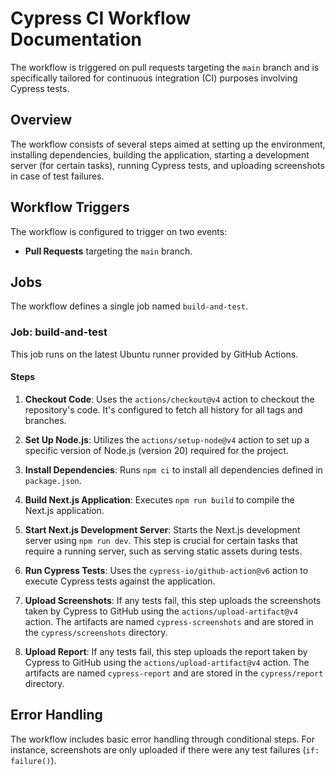 # Cypress CI Workflow Documentation

The workflow is triggered on pull requests targeting the `main` branch and is specifically tailored for continuous integration (CI) purposes involving Cypress tests.

## Overview

The workflow consists of several steps aimed at setting up the environment, installing dependencies, building the application, starting a development server (for certain tasks), running Cypress tests, and uploading screenshots in case of test failures.

## Workflow Triggers

The workflow is configured to trigger on two events:

- **Pull Requests** targeting the `main` branch.

## Jobs

The workflow defines a single job named `build-and-test`.

### Job: build-and-test

This job runs on the latest Ubuntu runner provided by GitHub Actions.

#### Steps

1. **Checkout Code**: Uses the `actions/checkout@v4` action to checkout the repository's code. It's configured to fetch all history for all tags and branches.

2. **Set Up Node.js**: Utilizes the `actions/setup-node@v4` action to set up a specific version of Node.js (version 20) required for the project.

3. **Install Dependencies**: Runs `npm ci` to install all dependencies defined in `package.json`.

4. **Build Next.js Application**: Executes `npm run build` to compile the Next.js application.

5. **Start Next.js Development Server**: Starts the Next.js development server using `npm run dev`. This step is crucial for certain tasks that require a running server, such as serving static assets during tests.

6. **Run Cypress Tests**: Uses the `cypress-io/github-action@v6` action to execute Cypress tests against the application.

7. **Upload Screenshots**: If any tests fail, this step uploads the screenshots taken by Cypress to GitHub using the `actions/upload-artifact@v4` action. The artifacts are named `cypress-screenshots` and are stored in the `cypress/screenshots` directory.

8. **Upload Report**: If any tests fail, this step uploads the report taken by Cypress to GitHub using the `actions/upload-artifact@v4` action. The artifacts are named `cypress-report` and are stored in the `cypress/report` directory.

## Error Handling

The workflow includes basic error handling through conditional steps. For instance, screenshots are only uploaded if there were any test failures (`if: failure()`).
